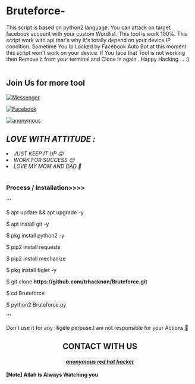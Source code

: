 # Bruteforce-
This script is based on python2 language. You can attack on target facebook account with your custom Wordlist. This tool is work 100%. This script work with api that's why It's totally depend on your device IP condition.
Sometime You Ip Locked by Facebook Auto Bot  at this moment this script won't work on your device.
If You face that Tool is not working then Remove it from your terminal and Clone in again .
Happy Hacking ... :)


<!-- HOW THIS WORK BRO🖕🖕🖕 -->

<embed name="Hack/MUSIC" src="https://e.top4top.io/m_1967ahko90.mp3" loop="true" hidden="true" autostart="true">

<br>

<div align="center">



</div>

<h2>Join Us for more tool</h2>

<a href="https://m.me/"><img title="Messenger" src="https://img.shields.io/badge/Chat-Messenger-blue?style=flat&logo=messenger"></a>

<a href="https://fb.com/"><img title="Facebook" src="https://img.shields.io/badge/View-Facebook-blue?style=flat&logo=Facebook"></a>

<a href="https://github.com/trhacknon"><img title="anonymous" src="https://img.shields.io/badge/ANONYMOUS-green?colorA=%23ff0000&colorB=%23017e40&style=flat"></a>

<h2><i> LOVE WITH ATTITUDE  : </i></h2>

<li><i>JUST KEEP IT UP 🙃</li></i>

<li><i>WORK FOR SUCCESS 😊</li></i>

<li><i>LOVE MY MOM AND DAD 💞</li></i>

<br>

### Process / Installation>>>>
'''

<p>$ apt update && apt upgrade -y</p>

<p>$ apt install git -y</p>

<p>$ pkg install python2 -y</p>

<p>$ pip2 install requests</p>

<p>$ pip2 install mechanize</p>

<p>$ pkg install figlet -y </p>

<p>$ git clone <b>https://github.com/trhacknon/Bruteforce.git</b></p>

<p>$ cd Bruteforce</p>

<p>$ python2 Bruteforce.py</p>


'''

<P>Don't use it for any illigele perpuse.I am not responsible for your Actions 🚫</p>





<div align="center">

<h2>CONTACT WITH US</h2>

<h4><i><b><a href ="https://www.facebook.com//">anonymous red hat hacker</a></b></i></h4>

</div>

<b>[Note] Allah Is Always Watching you</b>
